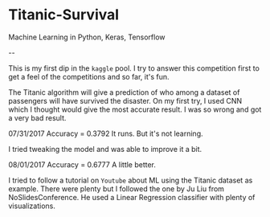 # Titanic-Survival
Machine Learning in Python, Keras, Tensorflow

--

This is my first dip in the `kaggle` pool. I try to answer this competition first to get a feel of the competitions and so far, it's fun.

The Titanic algorithm will give a prediction of who among a dataset of passengers will have survived the disaster. On my first try, I used CNN which I thought would give the most accurate result. I was so wrong and got a very bad result.

07/31/2017
Accuracy = 0.3792
It runs. But it's not learning.

I tried tweaking the model and was able to improve it a bit.

08/01/2017
Accuracy = 0.6777
A little better.

I tried to follow a tutorial on `Youtube` about ML using the Titanic dataset as example. There were plenty but I followed the one by Ju Liu from NoSlidesConference. He used a Linear Regression classifier with plenty of visualizations.
